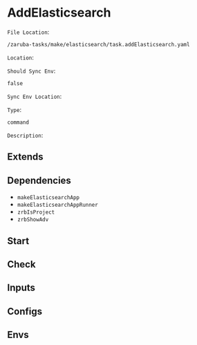 
# AddElasticsearch

`File Location`:

    /zaruba-tasks/make/elasticsearch/task.addElasticsearch.yaml


`Location`:




`Should Sync Env`:

    false


`Sync Env Location`:




`Type`:

    command


`Description`:





## Extends




## Dependencies

* `makeElasticsearchApp`
* `makeElasticsearchAppRunner`
* `zrbIsProject`
* `zrbShowAdv`


## Start




## Check




## Inputs


## Configs


## Envs